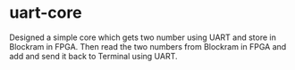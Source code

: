 # uart-core
Designed a simple core which gets two number using UART and store in Blockram in FPGA.
Then read the two numbers from Blockram in FPGA and add and send it back to Terminal using UART.
